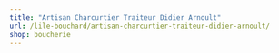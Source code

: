 ```yaml
---
title: "Artisan Charcurtier Traiteur Didier Arnoult"
url: /lile-bouchard/artisan-charcurtier-traiteur-didier-arnoult/
shop: boucherie
---
```

